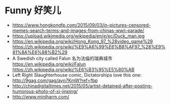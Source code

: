 # Funny 好笑儿

- <https://www.hongkongfp.com/2015/09/03/in-pictures-censored-memes-search-terms-and-images-from-chinas-wwii-parade/>
- <https://upload.wikimedia.org/wikipedia/en/e/ec/Duck_man.jpg>
- <https://en.wikipedia.org/wiki/Hong_Kong_97_%28video_game%29> <https://zh.wikipedia.org/wiki/%E9%A6%99%E6%B8%AF97_%28%E9%81%8A%E6%88%B2%29>
- A Swedish city called Falun 名为法倫的瑞典城市 <https://en.wikipedia.org/wiki/Falun> <https://zh.wikipedia.org/wiki/%E6%B3%95%E5%80%AB>
- Left Right Slaughterhouse comic, Dictatorships love this one: <http://9gag.com/gag/ayn7KmW?ref=fbp>
- <http://chinadigitaltimes.net/2015/05/artist-detained-after-posting-humorous-photo-of-xi-jinping/>
- <http://www.miniharm.com/>
